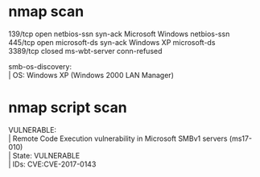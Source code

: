 # nmap scan
139/tcp  open   netbios-ssn   syn-ack      Microsoft Windows netbios-ssn                                                                                      
445/tcp  open   microsoft-ds  syn-ack      Windows XP microsoft-ds                                                                                            
3389/tcp closed ms-wbt-server conn-refused    

 smb-os-discovery:                                                                                                                                           
|   OS: Windows XP (Windows 2000 LAN Manager)                                                                                                                 


# nmap script scan 
VULNERABLE:                                                                                                                                               
|   Remote Code Execution vulnerability in Microsoft SMBv1 servers (ms17-010)                                                                                 
|     State: VULNERABLE                                                                                                                                       
|     IDs:  CVE:CVE-2017-0143                                                   